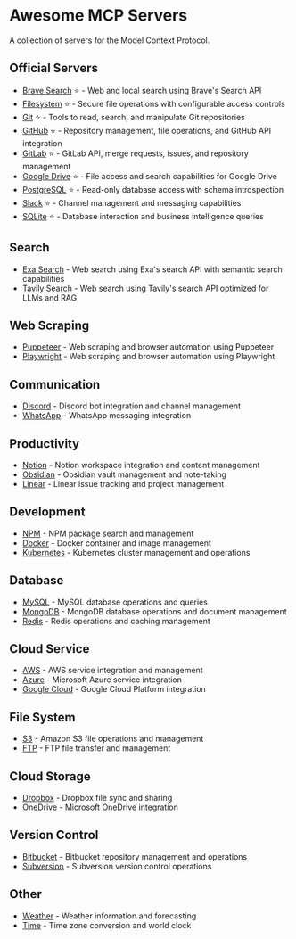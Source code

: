 
# Awesome MCP Servers

A collection of servers for the Model Context Protocol.

## Official Servers

- [Brave Search](https://github.com/modelcontextprotocol/servers/tree/main/src/brave-search) ⭐ - Web and local search using Brave's Search API
- [Filesystem](https://github.com/modelcontextprotocol/servers/tree/main/src/filesystem) ⭐ - Secure file operations with configurable access controls
- [Git](https://github.com/modelcontextprotocol/servers/tree/main/src/git) ⭐ - Tools to read, search, and manipulate Git repositories
- [GitHub](https://github.com/modelcontextprotocol/servers/tree/main/src/github) ⭐ - Repository management, file operations, and GitHub API integration
- [GitLab](https://github.com/modelcontextprotocol/servers/tree/main/src/gitlab) ⭐ - GitLab API, merge requests, issues, and repository management
- [Google Drive](https://github.com/modelcontextprotocol/servers/tree/main/src/gdrive) ⭐ - File access and search capabilities for Google Drive
- [PostgreSQL](https://github.com/modelcontextprotocol/servers/tree/main/src/postgres) ⭐ - Read-only database access with schema introspection
- [Slack](https://github.com/modelcontextprotocol/servers/tree/main/src/slack) ⭐ - Channel management and messaging capabilities
- [SQLite](https://github.com/modelcontextprotocol/servers/tree/main/src/sqlite) ⭐ - Database interaction and business intelligence queries

## Search

- [Exa Search](https://github.com/exa-labs/exa-mcp-server) - Web search using Exa's search API with semantic search capabilities
- [Tavily Search](https://github.com/tavily-ai/tavily-mcp-server) - Web search using Tavily's search API optimized for LLMs and RAG

## Web Scraping

- [Puppeteer](https://github.com/executeautomation/puppeteer-mcp-server) - Web scraping and browser automation using Puppeteer
- [Playwright](https://github.com/executeautomation/playwright-mcp-server) - Web scraping and browser automation using Playwright

## Communication

- [Discord](https://github.com/iamjameskeane/discord-mcp-server) - Discord bot integration and channel management
- [WhatsApp](https://github.com/iamjameskeane/whatsapp-mcp-server) - WhatsApp messaging integration

## Productivity

- [Notion](https://github.com/iamjameskeane/notion-mcp-server) - Notion workspace integration and content management
- [Obsidian](https://github.com/iamjameskeane/obsidian-mcp-server) - Obsidian vault management and note-taking
- [Linear](https://github.com/iamjameskeane/linear-mcp-server) - Linear issue tracking and project management

## Development

- [NPM](https://github.com/iamjameskeane/npm-mcp-server) - NPM package search and management
- [Docker](https://github.com/iamjameskeane/docker-mcp-server) - Docker container and image management
- [Kubernetes](https://github.com/iamjameskeane/kubernetes-mcp-server) - Kubernetes cluster management and operations

## Database

- [MySQL](https://github.com/iamjameskeane/mysql-mcp-server) - MySQL database operations and queries
- [MongoDB](https://github.com/iamjameskeane/mongodb-mcp-server) - MongoDB database operations and document management
- [Redis](https://github.com/iamjameskeane/redis-mcp-server) - Redis operations and caching management

## Cloud Service

- [AWS](https://github.com/iamjameskeane/aws-mcp-server) - AWS service integration and management
- [Azure](https://github.com/iamjameskeane/azure-mcp-server) - Microsoft Azure service integration
- [Google Cloud](https://github.com/iamjameskeane/gcp-mcp-server) - Google Cloud Platform integration

## File System

- [S3](https://github.com/iamjameskeane/s3-mcp-server) - Amazon S3 file operations and management
- [FTP](https://github.com/iamjameskeane/ftp-mcp-server) - FTP file transfer and management

## Cloud Storage

- [Dropbox](https://github.com/iamjameskeane/dropbox-mcp-server) - Dropbox file sync and sharing
- [OneDrive](https://github.com/iamjameskeane/onedrive-mcp-server) - Microsoft OneDrive integration

## Version Control

- [Bitbucket](https://github.com/iamjameskeane/bitbucket-mcp-server) - Bitbucket repository management and operations
- [Subversion](https://github.com/iamjameskeane/svn-mcp-server) - Subversion version control operations

## Other

- [Weather](https://github.com/iamjameskeane/weather-mcp-server) - Weather information and forecasting
- [Time](https://github.com/iamjameskeane/time-mcp-server) - Time zone conversion and world clock

